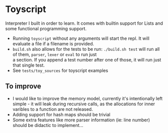 # Toyscript
Interpreter I built in order to learn. 
It comes with builtin support for Lists and some functional programming support.

* Running `toyscript` without any arguments will start the repl. It will evaluate a file if a filename is provided.
* `build.sh` also allows for the tests to be run: `./build.sh test` will run all of them, `parser`, `lexer` or `eval` to run just  
a section. If you append a test number after one of those, it will run just that single test.
* See `tests/toy_sources` for toyscript examples

## To improve
* I would like to improve the memory model, currently it's intentionally left simple - it will leak during recursive calls, as the allocations for inner varibles to a function are not released.
* Adding support for hash maps should be trivial
* Some extra features like more parser information (ie: line number) should be didactic to implement...
